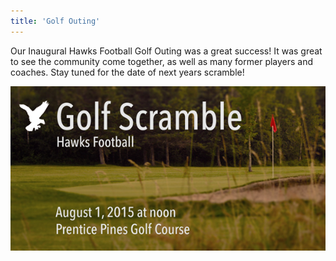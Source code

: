 ```yaml
---
title: 'Golf Outing'
---
```


Our Inaugural Hawks Football Golf Outing was a great success! It was great to see the community come together, as well as many former players and coaches. Stay tuned for the date of next years scramble!

![](golf-outing.png)

